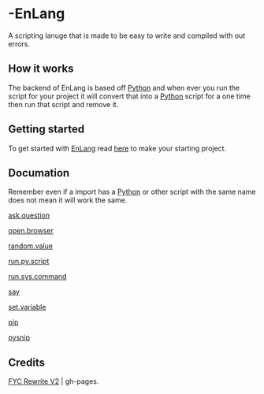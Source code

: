 # -EnLang
A scripting lanuge that is made to be easy to write and compiled with out errors.

## How it works
The backend of EnLang is based off [Python](https://www.python.org/) and when ever you run the script for your project it will convert that into a [Python](https://www.python.org/) script for a one time then run that script and remove it.

## Getting started
To get started with [EnLang](https://github.com/HttpAnimation/-EnLang) read [here](https://github.com/HttpAnimation/-EnLang/blob/main/Making%20a%20new%20project/README.md) to make your starting project.

## Documation
Remember even if a import has a [Python](https://www.python.org/) or other script with the same name does not mean it will work the same. 

[ask.question](https://github.com/HttpAnimation/-EnLang/blob/main/ask.question/README.md) 

[open.browser](https://github.com/HttpAnimation/-EnLang/blob/main/open.browser/README.md)

[random.value](https://github.com/HttpAnimation/-EnLang/blob/main/random.value/README.md)

[run.py.script](https://github.com/HttpAnimation/-EnLang/blob/main/run.py.script/MainSite.md)

[run.sys.command](https://github.com/HttpAnimation/-EnLang/blob/main/run.sys.command/BaseMD.md)

[say](https://github.com/HttpAnimation/-EnLang/blob/main/say/MainSite.md)

[set.variable](https://github.com/HttpAnimation/-EnLang/tree/main/set.variable)

[pip]()

[pysnip]()

## Credits
[FYC Rewrite V2](https://github.com/HttpAnimation/FYC-Rewrite-V2) | gh-pages.